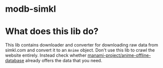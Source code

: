 # modb-simkl

# What does this lib do?

This lib contains downloader and converter for downloading raw data from simkl.com and convert it to an `Anime` object.
Don't use this lib to crawl the website entirely. Instead check whether [manami-project/anime-offline-database](https://github.com/manami-project/anime-offline-database) already offers the data that you need.